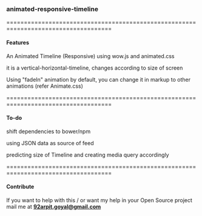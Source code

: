 ### animated-responsive-timeline 

====================================================================================

#### Features

An Animated Timeline (Responsive) using wow.js and animated.css

it is a vertical-horizontal-timeline, changes according to size of screen

Using "fadeIn" animation by default, you can change it in markup to other animations (refer Animate.css)

====================================================================================

#### To-do

shift dependencies to bower/npm

using JSON data as source of feed

predicting size of Timeline and creating media query accordingly

====================================================================================

#### Contribute

If you want to help with this / or want my help in your Open Source project mail me at **92arpit.goyal@gmail.com**
